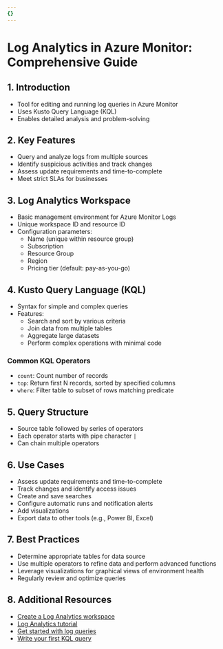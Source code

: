 ```yaml
---
{}
---
```

# Log Analytics in Azure Monitor: Comprehensive Guide

## 1. Introduction
- Tool for editing and running log queries in Azure Monitor
- Uses Kusto Query Language (KQL)
- Enables detailed analysis and problem-solving

## 2. Key Features
- Query and analyze logs from multiple sources
- Identify suspicious activities and track changes
- Assess update requirements and time-to-complete
- Meet strict SLAs for businesses

## 3. Log Analytics Workspace
- Basic management environment for Azure Monitor Logs
- Unique workspace ID and resource ID
- Configuration parameters:
  - Name (unique within resource group)
  - Subscription
  - Resource Group
  - Region
  - Pricing tier (default: pay-as-you-go)

## 4. Kusto Query Language (KQL)
- Syntax for simple and complex queries
- Features:
  - Search and sort by various criteria
  - Join data from multiple tables
  - Aggregate large datasets
  - Perform complex operations with minimal code

### Common KQL Operators
- `count`: Count number of records
- `top`: Return first N records, sorted by specified columns
- `where`: Filter table to subset of rows matching predicate

## 5. Query Structure
- Source table followed by series of operators
- Each operator starts with pipe character `|`
- Can chain multiple operators

## 6. Use Cases
- Assess update requirements and time-to-complete
- Track changes and identify access issues
- Create and save searches
- Configure automatic runs and notification alerts
- Add visualizations
- Export data to other tools (e.g., Power BI, Excel)

## 7. Best Practices
- Determine appropriate tables for data source
- Use multiple operators to refine data and perform advanced functions
- Leverage visualizations for graphical views of environment health
- Regularly review and optimize queries

## 8. Additional Resources
- [Create a Log Analytics workspace](https://docs.microsoft.com/en-us/azure/azure-monitor/logs/quick-create-workspace)
- [Log Analytics tutorial](https://docs.microsoft.com/en-us/azure/azure-monitor/logs/log-analytics-tutorial)
- [Get started with log queries](https://docs.microsoft.com/en-us/azure/azure-monitor/logs/get-started-queries)
- [Write your first KQL query](https://docs.microsoft.com/en-us/training/modules/write-first-query-kusto-query-language/)